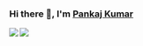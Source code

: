 ### Hi there 👋, I'm [Pankaj Kumar](https://pankajkarman.github.io)

<!--
**pankajkarman/pankajkarman** is a ✨ _special_ ✨ repository because its `README.md` (this file) appears on your GitHub profile.

Here are some ideas to get you started:

- 🔭 I’m currently working on ...
- 🌱 I’m currently learning ...
- 👯 I’m looking to collaborate on ...
- 🤔 I’m looking for help with ...
- 💬 Ask me about ...
- 📫 How to reach me: ...
- 😄 Pronouns: ...
- ⚡ Fun fact: ...
-->

<a href="http://yongyuan.name">
<img align="left" src="https://github-readme-stats.vercel.app/api?username=pankajkarman&count_private=true&show_icons=true" />
</a>
<a href="http://yongyuan.name">
<img align="left" src="https://github-readme-stats.vercel.app/api/top-langs/?username=pankajkarman&hide=html" />
</a>
